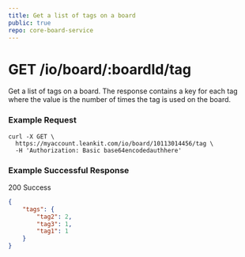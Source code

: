 ```yaml
---
title: Get a list of tags on a board
public: true
repo: core-board-service
---
```

# GET /io/board/:boardId/tag
Get a list of tags on a board. The response contains a key for each tag where the value is the number of times the tag is used on the board.

### Example Request
```shell
curl -X GET \
  https://myaccount.leankit.com/io/board/10113014456/tag \
  -H 'Authorization: Basic base64encodedauthhere'
```

### Example Successful Response

200 Success
```json
{
    "tags": {
        "tag2": 2,
        "tag3": 1,
        "tag1": 1
    }
}
```
